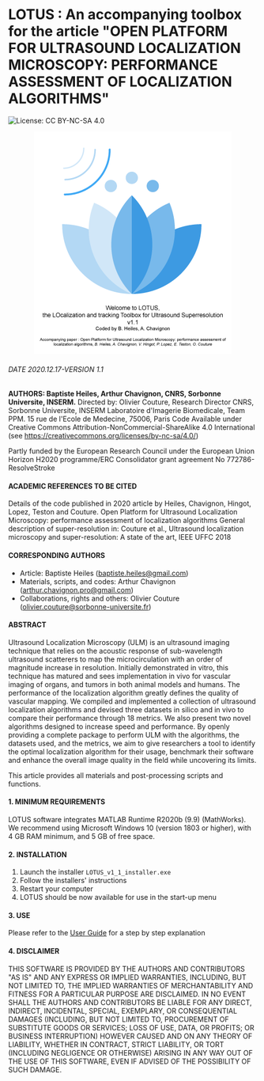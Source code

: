 # LOTUS : An accompanying toolbox for the article "OPEN PLATFORM FOR ULTRASOUND LOCALIZATION MICROSCOPY: PERFORMANCE ASSESSMENT OF LOCALIZATION ALGORITHMS"
![License: CC BY-NC-SA 4.0](https://img.shields.io/badge/License-CC%20BY--NC--SA%204.0-lightgrey.svg)

<p align="center">
<img src="https://github.com/AChavignon/PALA/blob/master/LOTUS/LOTS_welcome.png" width="400">
</p>

###### DATE 2020.12.17-VERSION 1.1
**AUTHORS: Baptiste Heiles, Arthur Chavignon, CNRS, Sorbonne Universite, INSERM.**
Directed by: Olivier Couture, Research Director CNRS, Sorbonne Universite, INSERM
Laboratoire d'Imagerie Biomedicale, Team PPM. 15 rue de l'Ecole de Medecine, 75006, Paris
Code Available under Creative Commons Attribution-NonCommercial-ShareAlike 4.0 International (see https://creativecommons.org/licenses/by-nc-sa/4.0/)

Partly funded by the European Research Council under the European Union Horizon H2020 programme/ERC Consolidator grant agreement No 772786-ResolveStroke

#### ACADEMIC REFERENCES TO BE CITED
Details of the code published in 2020 article by Heiles, Chavignon, Hingot, Lopez, Teston and Couture. Open Platform for Ultrasound Localization Microscopy: performance assessment of localization algorithms General description of super-resolution in: Couture et al., Ultrasound localization microscopy and super-resolution: A state of the art, IEEE UFFC 2018

#### CORRESPONDING AUTHORS
- Article: Baptiste Heiles (baptiste.heiles@gmail.com)
- Materials, scripts, and codes: Arthur Chavignon (arthur.chavignon.pro@gmail.com)
- Collaborations, rights and others: Olivier Couture (olivier.couture@sorbonne-universite.fr)

#### ABSTRACT
Ultrasound Localization Microscopy (ULM) is an ultrasound imaging technique that relies on the acoustic response of sub-wavelength ultrasound scatterers to map the microcirculation with an order of magnitude increase in resolution. Initially demonstrated in vitro, this technique has matured and sees implementation in vivo for vascular imaging of organs, and tumors in both animal models and humans. The performance of the localization algorithm greatly defines the quality of vascular mapping. We compiled and implemented a collection of ultrasound localization algorithms and devised three datasets in silico and in vivo to compare their performance through 18 metrics. We also present two novel algorithms designed to increase speed and performance. By openly providing a complete package to perform ULM with the algorithms, the datasets used, and the metrics, we aim to give researchers a tool to identify the optimal localization algorithm for their usage, benchmark their software and enhance the overall image quality in the field while uncovering its limits.

This article provides all materials and post-processing scripts and functions.

#### 1. MINIMUM REQUIREMENTS
LOTUS software integrates MATLAB Runtime R2020b (9.9) (MathWorks). We recommend using Microsoft Windows 10 (version 1803 or higher), with 4 GB RAM minimum, and 5 GB of free space.

#### 2. INSTALLATION

1) Launch the installer `LOTUS_v1_1_installer.exe`
2) Follow the installers' instructions
3) Restart your computer
4) LOTUS should be now available for use in the start-up menu

#### 3. USE
Please refer to the [User Guide](https://github.com/AChavignon/PALA/blob/master/LOTUS/LOTUS_UserGuide.pdf) for a step by step explanation

#### 4. DISCLAIMER
THIS SOFTWARE IS PROVIDED BY THE AUTHORS AND CONTRIBUTORS "AS IS" AND ANY EXPRESS OR IMPLIED WARRANTIES, INCLUDING, BUT NOT LIMITED TO, THE IMPLIED WARRANTIES OF MERCHANTABILITY AND FITNESS FOR A PARTICULAR PURPOSE ARE DISCLAIMED. IN NO EVENT SHALL THE AUTHORS AND CONTRIBUTORS BE LIABLE FOR ANY DIRECT, INDIRECT, INCIDENTAL, SPECIAL, EXEMPLARY, OR CONSEQUENTIAL DAMAGES (INCLUDING, BUT NOT LIMITED TO, PROCUREMENT OF SUBSTITUTE GOODS OR SERVICES; LOSS OF USE, DATA, OR PROFITS; OR BUSINESS INTERRUPTION) HOWEVER CAUSED AND ON ANY THEORY OF LIABILITY, WHETHER IN CONTRACT, STRICT LIABILITY, OR TORT (INCLUDING NEGLIGENCE OR OTHERWISE) ARISING IN ANY WAY OUT OF THE USE OF THIS SOFTWARE, EVEN IF ADVISED OF THE POSSIBILITY OF SUCH DAMAGE.
